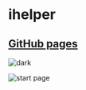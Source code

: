 # ihelper

## [GitHub pages](https://boriskrasko.github.io/ihelper)

![dark](https://boriskrasko.github.io/ihelper/covers/dark.png)

![start page](https://boriskrasko.github.io/ihelper/covers/start.png)

